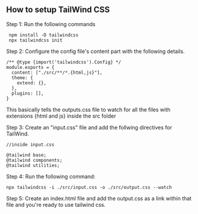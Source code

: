 ## How to setup TailWind CSS

Step 1: Run the following commands

```
 npm install -D tailwindcss
 npx tailwindcss init
```

Step 2: Configure the config file's content part with the following details.

```
/** @type {import('tailwindcss').Config} */
module.exports = {
  content: ["./src/**/*.{html,js}"],
  theme: {
    extend: {},
  },
  plugins: [],
}
```
This basically tells the outputs.css file to watch for all the files with extensions {html and js} inside the src folder

Step 3: Create an "input.css" file and add the follwing directives for TailWind.

```
//inside input.css

@tailwind base;
@tailwind components;
@tailwind utilities;
```
Step 4: Run the following command:

```
npx tailwindcss -i ./src/input.css -o ./src/output.css --watch
```

Step 5: Create an index.html file and add the output.css as a link within that file and you're ready to use tailwind css.